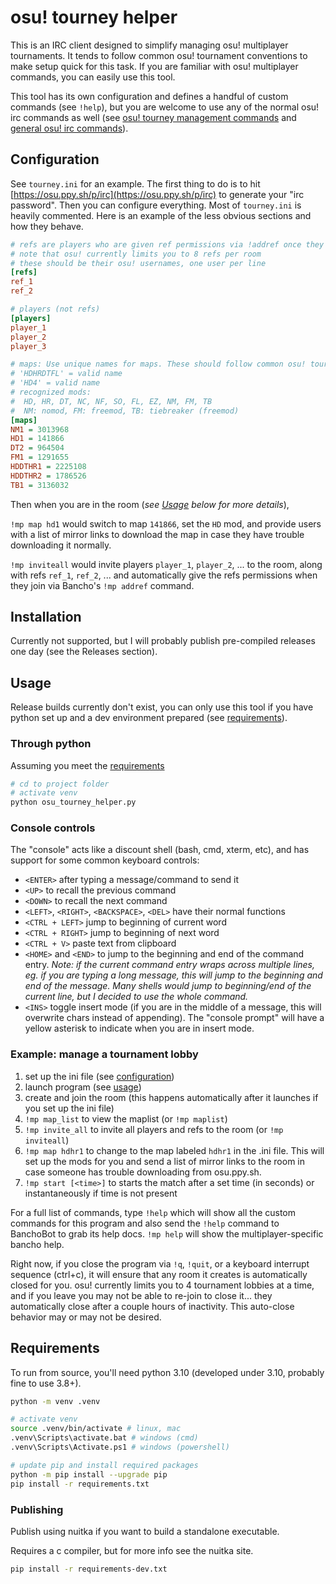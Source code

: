 # osu! tourney helper

This is an IRC client designed to simplify managing osu! multiplayer tournaments. It tends to follow common osu! tournament conventions to make setup quick for this task. If you are familiar with osu! multiplayer commands, you can easily use this tool.

This tool has its own configuration and defines a handful of custom commands (see `!help`), but you are welcome to use any of the normal osu! irc commands as well (see [osu! tourney management commands](https://osu.ppy.sh/wiki/en/osu%21_tournament_client/osu%21tourney/Tournament_management_commands) and [general osu! irc commands](https://osu.ppy.sh/wiki/en/Community/Internet_Relay_Chat)).


## Configuration

See `tourney.ini` for an example.  The first thing to do is to hit [https://osu.ppy.sh/p/irc](https://osu.ppy.sh/p/irc) to generate your "irc password". Then you can configure everything. Most of `tourney.ini` is heavily commented. Here is an example of the less obvious sections and how they behave.

```ini
# refs are players who are given ref permissions via !addref once they join the room
# note that osu! currently limits you to 8 refs per room
# these should be their osu! usernames, one user per line
[refs]
ref_1
ref_2

# players (not refs)
[players]
player_1
player_2
player_3

# maps: Use unique names for maps. These should follow common osu! tournament naming conventions. Currently this doesn't support truly custom naming conventions.
# 'HDHRDTFL' = valid name
# 'HD4' = valid name
# recognized mods:
#  HD, HR, DT, NC, NF, SO, FL, EZ, NM, FM, TB
#  NM: nomod, FM: freemod, TB: tiebreaker (freemod)
[maps]
NM1 = 3013968
HD1 = 141866
DT2 = 964504
FM1 = 1291655
HDDTHR1 = 2225108
HDDTHR2 = 1786526
TB1 = 3136032
```

Then when you are in the room (*see [Usage](#usage) below for more details*),

`!mp map hd1` would switch to map `141866`, set the `HD` mod, and provide users with a list of mirror links to download the map in case they have trouble downloading it normally.

`!mp inviteall` would invite players `player_1`, `player_2`, ... to the room, along with refs `ref_1`, `ref_2`, ... and automatically give the refs permissions when they join via Bancho's `!mp addref` command.

## Installation

Currently not supported, but I will probably publish pre-compiled releases one day (see the Releases section).

## Usage

Release builds currently don't exist, you can only use this tool if you have python set up and a dev environment prepared (see [requirements](#requirements)).

### Through python

Assuming you meet the [requirements](#requirements)

```sh
# cd to project folder
# activate venv
python osu_tourney_helper.py
```

### Console controls

The "console" acts like a discount shell (bash, cmd, xterm, etc), and has support for some common keyboard controls:

- `<ENTER>` after typing a message/command to send it
- `<UP>` to recall the previous command
- `<DOWN>` to recall the next command
- `<LEFT>`, `<RIGHT>`, `<BACKSPACE>`, `<DEL>`  have their normal functions
- `<CTRL + LEFT>` jump to beginning of current word
- `<CTRL + RIGHT>` jump to beginning of next word
- `<CTRL + V>` paste text from clipboard
- `<HOME>` and `<END>` to jump to the beginning and end of the command entry. *Note: if the current command entry wraps across multiple lines, eg. if you are typing a long message, this will jump to the beginning and end of the message. Many shells would jump to beginning/end of the current line, but I decided to use the whole command.*
- `<INS>` toggle insert mode (if you are in the middle of a message, this will overwrite chars instead of appending). The "console prompt" will have a yellow asterisk to indicate when you are in insert mode.

### Example: manage a tournament lobby

1. set up the ini file (see [configuration](#configuration))
2. launch program (see [usage](#usage))
3. create and join the room (this happens automatically after it launches if you set up the ini file)
4. `!mp map_list` to view the maplist (or `!mp maplist`)
5. `!mp invite_all` to invite all players and refs to the room (or `!mp inviteall`)
6. `!mp map hdhr1` to change to the map labeled `hdhr1` in the .ini file. This will set up the mods for you and send a list of mirror links to the room in case someone has trouble downloading from osu.ppy.sh.
7. `!mp start [<time>]` to starts the match after a set time (in seconds) or instantaneously if time is not present

For a full list of commands, type `!help` which will show all the custom commands for this program and also send the `!help` command to BanchoBot to grab its help docs. `!mp help` will show the multiplayer-specific bancho help.

Right now, if you close the program via `!q`, `!quit`, or a keyboard interrupt sequence (ctrl+c), it will ensure that any room it creates is automatically closed for you. osu! currently limits you to 4 tournament lobbies at a time, and if you leave you may not be able to re-join to close it... they automatically close after a couple hours of inactivity. This auto-close behavior may or may not be desired.

## Requirements

To run from source, you'll need python 3.10 (developed under 3.10, probably fine to use 3.8+).

```sh
python -m venv .venv

# activate venv
source .venv/bin/activate # linux, mac
.venv\Scripts\activate.bat # windows (cmd)
.venv\Scripts\Activate.ps1 # windows (powershell)

# update pip and install required packages
python -m pip install --upgrade pip
pip install -r requirements.txt
```

### Publishing

Publish using nuitka if you want to build a standalone executable.

Requires a c compiler, but for more info see the nuitka site.

```sh
pip install -r requirements-dev.txt 
```